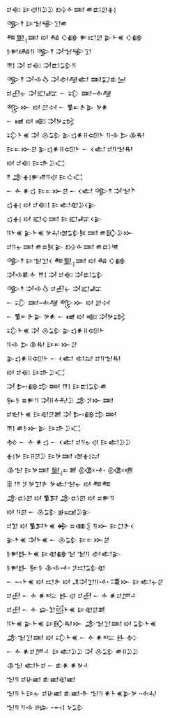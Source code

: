 <div class='block'>
<div class='line'>𒄑𒈿 𒄿𒋼𒀀𒊒𒊒 𒋳𒅆𒌅 𒌑𒆗𒇻𒈬</div>
<div class='line'>𒄊𒈫 𒄿𒈠𒊍𒋛𒌑</div>
<div class='line'>𒍣𒅅𒌅 𒊭 𒄀 𒄭𒂵 𒊓𒀊𒇻 𒉌𒈨𒌍 𒄭𒂵</div>
<div class='line'>𒊩𒂍𒄄𒀀 𒄊𒈫 𒋫𒈠𒊍𒋛</div>
<div class='line'>𒐈𒋙 𒋫 𒄑𒈿 𒋫𒆗𒁉𒀀</div>
<div class='line'>𒄊𒈫 𒋫𒈾𒋝 𒋫𒀠𒆷𒅗 𒌅𒍑𒉺𒅁</div>
<div class='line'>𒄑𒌷𒉡 𒋫𒊬𒊐 𒀸 𒃾 𒌅𒁄𒆷</div>
<div class='line'>𒈜𒁍 𒊭 𒇻𒀴 𒀸 𒍥𒋰𒉿𒉌 𒃻𒀭</div>
<div class='line'>𒀸 𒉠 𒊭 𒀩 𒋫𒃻𒃶</div>
<div class='line'>𒃾𒈨𒌍 𒋫 𒊮𒁉 𒉌𒌓𒀭𒍝𒄢𒈨 𒀀𒈾 𒆕𒆠𒊑</div>
<div class='line'>𒄿𒋰𒁍𒆪 𒉌𒌓𒀭𒍝𒄢𒈨 𒀸 𒌋𒅗 𒄑𒀀𒈠𒊑</div>
<div class='line'>𒊭 𒄑𒈿 𒄿𒈥𒊒𒄣</div>
<div class='line'>𒈫 𒂁𒈬𒊓𒈛𒀀𒋼 𒄿𒄭𒄣</div>
<div class='line'>𒀸 𒅆 𒀭𒌓 𒄿𒋰𒁍𒆪 𒀸 𒌋𒅗 𒄊𒈫 𒋫𒈠𒋻</div>
<div class='line'>𒌓𒈬 𒊭 𒄑𒈿𒋙 𒄿𒅗𒊏𒊒𒌋𒉌</div>
<div class='line'>𒌓𒈬 𒊭 𒊬𒌒𒌅 𒄿𒊬𒊐𒌋𒉌</div>
<div class='line'>𒀀𒈨𒌍 𒉌𒈨𒌍 𒃻𒄷𒌝𒁉𒍮𒌅 𒌑𒃼𒊒𒁍</div>
<div class='line'>𒄑𒀀𒉡𒌅 𒌑𒊺𒍮𒉌 𒋳𒅆𒌅 𒌑𒆗𒇴</div>
<div class='line'>𒄊𒈫 𒄿𒈠𒋛𒌋 𒍣𒅅𒌅 𒊭 𒄀 𒄭𒂵</div>
<div class='line'>𒋫𒈾𒀾𒅆 𒐈𒋙 𒋫 𒄑𒈿 𒋫𒆗𒁉</div>
<div class='line'>𒄊𒈫 𒋫𒈾𒋝 𒄑𒌷𒉡 𒋫𒊬𒊐</div>
<div class='line'>𒀸 𒃾 𒌅𒁄𒆷 𒈜𒁍 𒊭 𒇻𒀴</div>
<div class='line'>𒀸 𒍥𒋰𒉿𒉌 𒃻𒀭 𒀸 𒉠 𒊭 𒀩 𒋫𒃻𒃶</div>
<div class='line'>𒃾𒈨𒌍 𒋫 𒊮𒁉 𒉌𒌓𒀭𒍝𒄢𒈨</div>
<div class='line'>𒀀𒈾 𒆕𒆠𒊑 𒄿𒋰𒁍𒆪</div>
<div class='line'>𒉌𒌓𒀭𒍝𒄢𒈨 𒀸 𒌋𒅗 𒊕𒁺 𒄑𒀀𒈠𒊑</div>
<div class='line'>𒊭 𒄑𒈿 𒄿𒈥𒊒𒄣</div>
<div class='line'>𒋫 𒄖𒂵𒄠𒇷 𒐈𒋙 𒄿𒆗𒁉𒌑</div>
<div class='line'>𒌉𒊩 𒊺𒊓𒀀 𒋫𒍝𒅈𒊒 𒂁𒋡𒁍𒌅</div>
<div class='line'>𒄑𒈢𒈨𒌍 𒄿𒊏𒆪𒋢 𒋫 𒄖𒂵𒄠𒇷</div>
<div class='line'>𒐈𒋙 𒌑𒊩𒁍𒉌 𒄿𒈥𒊒𒄣</div>
<div class='line'>𒁵 𒀸 𒅆 𒀭𒌓 𒀸 𒌋𒅗 𒄑𒀀𒉡𒋼 𒄿𒅗𒊒𒊒</div>
<div class='line'>𒈬𒃻 𒄿𒍝𒆪𒊒 𒄿𒃻𒌅 𒌝𒈬𒁺</div>
<div class='line'>𒆠𒈠 𒄿𒃻𒌅 𒅅𒋰𒋢 𒍜𒋾 𒍜𒍠</div>
<div class='line'>𒑆 𒁹𒈫 𒋡 𒃻𒋛𒉿 𒃻𒅗𒈠𒉡 𒊭 𒍣𒍣</div>
<div class='line'>𒂁𒆗𒇻 𒊭 𒍥𒁕 𒂁𒆗𒇻 𒊭 𒊺𒊓𒀀</div>
<div class='line'>𒊭 𒀀𒇉 𒀸 𒊮𒁉 𒂊𒍢𒊒𒉌</div>
<div class='line'>𒄑𒈣 𒊭 𒍥𒁕𒈨𒌍 𒄈 𒊺𒈪𒉭 𒀀𒁍 𒄿𒆸𒉿𒌋</div>
<div class='line'>𒉌𒈨𒌍 𒋭𒈨𒌍 𒀸 𒊮𒁉 𒄿𒋰𒁍𒆪</div>
<div class='line'>𒊩𒂍𒃲𒈨𒌍 𒄿𒊏𒂵𒈠 𒈠𒀀 𒀠𒅗𒉌</div>
<div class='line'>𒊩𒂍𒃲 𒌉𒊩 𒆠𒈾𒋾 𒋡𒀊𒁉𒊏</div>
<div class='line'>𒀸 𒁁𒈨𒌍 𒊭 𒀊𒉿 𒊭 𒂗𒋫𒋛𒀀𒋾 𒃮𒁍 𒄿𒅗𒉡𒆪</div>
<div class='line'>𒄑𒍎 𒀸 𒅆 𒀭𒌈 𒃲𒋼 𒄑𒍎 𒀸 𒅆 𒀭𒄑𒂆𒈦</div>
<div class='line'>𒄑𒍎 𒀸 𒅆 𒇽𒈣𒁻𒈨𒌍 𒄿𒊏𒆪𒋢</div>
<div class='line'>𒀀𒈨𒌍 𒉌𒈨𒌍 𒄿𒃼𒊑𒁍 𒂁𒈠𒋛𒌅 𒊭 𒁉𒈨𒌍</div>
<div class='line'>𒂁𒈠𒋛𒌅 𒊭 𒃾𒈨𒌍 𒀸 𒅆 𒀭𒌈 𒃲𒁴</div>
<div class='line'>𒀸 𒅆 𒀭𒄑𒂆𒈦 𒄿𒅗𒊒𒊒 𒋫 𒊮𒁉 𒌑𒍝𒊒𒊒</div>
<div class='line'>𒆠𒈠 𒅗𒈨𒄑 𒀸 𒉺𒀭 𒀭𒃻𒈦</div>
<div class='line'>𒈠𒀀 𒄑𒄩𒀜 𒉺𒀜𒊏𒀜</div>
<div class='line'>𒈠𒀀 𒈨𒄿𒉡 𒄑𒄩𒀜 𒉺𒀜𒋥 𒈠𒀀 𒀭𒈨𒌍𒉌𒃻 𒁄𒄷</div>
<div class='line'>𒈠𒀀 𒀀𒈾 𒈗 𒆰𒋙 𒆳𒁉</div>
</div>